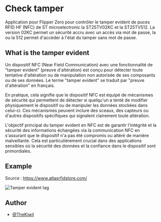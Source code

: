 
# Check tamper

Application pour Flipper Zero pour contrôler le tamper evident de puces RFID HF (NFC) de ST microelectronic la ST25TV02KC et la ST25TV512. La version 02KC permet un sécurité accru avec un accès via mot de passe, la ou la 512 permet d'accèder à l'état du tamper sans mot de passe.


## What is the tamper evident

Un dispositif NFC (Near Field Communication) avec une fonctionnalité de "tamper evident" (preuve d'altération) est conçu pour détecter toute tentative d'altération ou de manipulation non autorisée de ses composants ou de ses données. Le terme "tamper evident" se traduit par "preuve d'altération" en français.

En pratique, cela signifie que le dispositif NFC est équipé de mécanismes de sécurité qui permettent de détecter si quelqu'un a tenté de modifier physiquement le dispositif ou de manipuler les données stockées dans celui-ci. Ces mécanismes peuvent inclure des sceaux, des capteurs ou d'autres dispositifs spécifiques qui signalent clairement toute altération.

L'objectif principal du tamper evident en NFC est de garantir l'intégrité et la sécurité des informations échangées via la communication NFC en s'assurant que le dispositif n'a pas été compromis ou altéré de manière malveillante. Cela est particulièrement crucial dans des applications sensibles où la sécurité des données et la confiance dans le dispositif sont primordiales.
## Example 

Source : https://www.atlasrfidstore.com/<br />

![Tamper evident tag](https://www.atlasrfidstore.com/product_images/uploaded_images/tamper-evident-rfid-tags-1.jpg)

## Author

- [@TheKiwil](https://www.github.com/TheKiwil)

